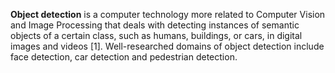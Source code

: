 **Object detection** is a computer technology more related to Computer Vision and Image Processing that deals with detecting instances of semantic objects of a certain class, such as humans, buildings, or cars, in digital images and videos [1]. Well-researched domains of object detection include face detection, car detection and pedestrian detection.
